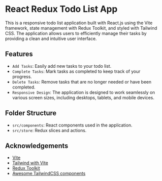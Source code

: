 
# React Redux Todo List App

This is a responsive todo list application built with React.js using the Vite framework, state management with Redux Toolkit, and styled with Tailwind CSS. The application allows users to efficiently manage their tasks by providing a clean and intuitive user interface.

## Features

- `Add Tasks`: Easily add new tasks to your todo list.
- `Complete Tasks`: Mark tasks as completed to keep track of your progress.
- `Delete Tasks`: Remove tasks that are no longer needed or have been completed.
- `Responsive Design`: The application is designed to work seamlessly on various screen sizes, including desktops, tablets, and mobile devices.

## Folder Structure
- `src/components`: React components used in the application.
- `src/store`: Redux slices and actions.


## Acknowledgements

 - [Vite](https://vitejs.dev/guide/)
 - [Tailwind with Vite](https://tailwindcss.com/docs/guides/vite)
 - [Redux Toolkit](https://redux-toolkit.js.org/introduction/getting-started)
  - [Awesome TailwindCSS components](https://flowbite.com/)

